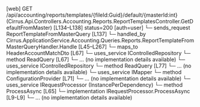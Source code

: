 [web] GET /api/accounting/reports/templates/{fileId:Guid}/default/{masterId:int}  (Cirrus.Api.Controllers.Accounting.Reports.ReportTemplatesController.GetDefaultFromMaster)  [L134–L138] status=200 [auth=user]
  └─ sends_request ReportTemplateFromMasterQuery [L137]
    └─ handled_by Cirrus.ApplicationService.Accounting.Queries.Reports.ReportTemplateFromMasterQueryHandler.Handle [L45–L267]
      └─ maps_to HeaderAccountMatchDto [L67]
      └─ uses_service IControlledRepository<Account>
        └─ method ReadQuery [L67]
          └─ ... (no implementation details available)
      └─ uses_service IControlledRepository<File>
        └─ method ReadQuery [L77]
          └─ ... (no implementation details available)
      └─ uses_service IMapper
        └─ method ConfigurationProvider [L71]
          └─ ... (no implementation details available)
      └─ uses_service IRequestProcessor (InstancePerDependency)
        └─ method ProcessAsync [L65]
          └─ implementation IRequestProcessor.ProcessAsync [L9-L9]
          └─ ... (no implementation details available)

